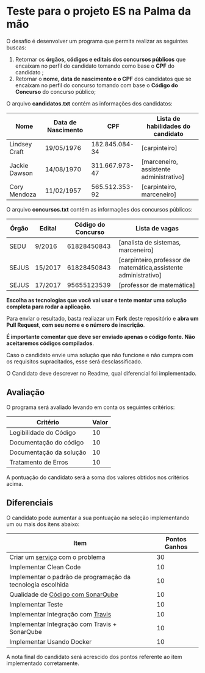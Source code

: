 # Teste para o projeto ES na Palma da mão

O desafio é desenvolver um programa que permita realizar as seguintes buscas: 
1. Retornar os **órgãos, códigos e editais dos concursos públicos** que encaixam no perfil do candidato tomando como base o **CPF** do candidato ; 
2. Retornar o **nome, data de nascimento e o CPF** dos candidatos que se encaixam no perfil do concurso tomando com base o **Código do Concurso** do concurso público;

O arquivo **candidatos.txt** contém as informações dos candidatos:

| Nome  | Data de Nascimento  | CPF |  Lista de habilidades do candidato|
|---|---|---|---|
| Lindsey Craft  |  19/05/1976  |  182.845.084-34  |  [carpinteiro]  | 
| Jackie Dawson  |  14/08/1970  |  311.667.973-47  |  [marceneiro, assistente administrativo]  |
| Cory Mendoza |   11/02/1957 |  565.512.353-92  |  [carpinteiro, marceneiro] |

O arquivo **concursos.txt** contém as informações dos concursos públicos:

| Órgão  | Edital  | Código do Concurso |  Lista de vagas|
|---|---|---|---|
| SEDU  | 9/2016  |  61828450843  |  [analista de sistemas, marceneiro]  | 
| SEJUS | 15/2017  |  61828450843  |  [carpinteiro,professor de matemática,assistente administrativo] |
| SEJUS | 17/2017 |  95655123539  |  [professor de matemática] |

**Escolha as tecnologias que você vai usar e tente montar uma solução completa para rodar a aplicação**.

Para enviar o resultado, basta realiazar um **Fork** deste repositório e **abra um Pull Request**, **com seu nome e o número de inscrição**.  

**É importante comentar que deve ser enviado apenas o código fonte. Não aceitaremos códigos compilados**.

Caso o candidato envie uma solução que não funcione e não cumpra com os requisitos supracitados, esse será desclassificado.

O Candidato deve descrever no Readme, qual diferencial foi implementado.

## Avaliação

O programa será avaliado levando em conta os seguintes critérios:

| Critério  | Valor | 
|---|---|
| Legibilidade do Código |  10  |
| Documentação do código|  10  |
| Documentação da solução|  10  |
| Tratamento de Erros| 10| 

A pontuação do candidato será a soma dos valores obtidos nos critérios acima.

## Diferenciais 

O candidato pode aumentar a sua pontuação na seleção implementando um ou mais dos itens abaixo:

| Item  | Pontos Ganhos | 
|---|---|
| Criar um [serviço](https://martinfowler.com/articles/microservices.html) com o problema |  30  |
| Implementar Clean Code |  10  |
| Implementar o padrão de programação da tecnologia escolhida |  10  |
| Qualidade de [Código com SonarQube](https://about.sonarcloud.io/) |  10  |
| Implementar Teste |  10  |
| Implementar Integração com [Travis](https://travis-ci.org/)  |  10  |
| Implementar Integração com Travis + SonarQube |  10  |
| Implementar Usando Docker| 10|

A nota final do candidato será acrescido dos pontos referente ao item implementado corretamente.
